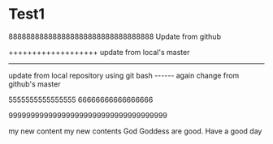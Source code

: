 # Test1
888888888888888888888888888888888
Update from github

+++++++++++++++++++
update from local's master

----------------------
update from local repository using git bash
*-*-*-*-*-*-
again change from github's master

5555555555555555
66666666666666666


999999999999999999999999999999999999

my new content
my new contents
God Goddess are good.
Have a good day



